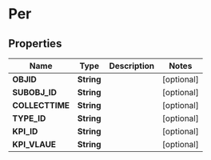 
# Per

## Properties
Name | Type | Description | Notes
------------ | ------------- | ------------- | -------------
**OBJID** | **String** |  |  [optional]
**SUBOBJ_ID** | **String** |  |  [optional]
**COLLECTTIME** | **String** |  |  [optional]
**TYPE_ID** | **String** |  |  [optional]
**KPI_ID** | **String** |  |  [optional]
**KPI_VLAUE** | **String** |  |  [optional]



